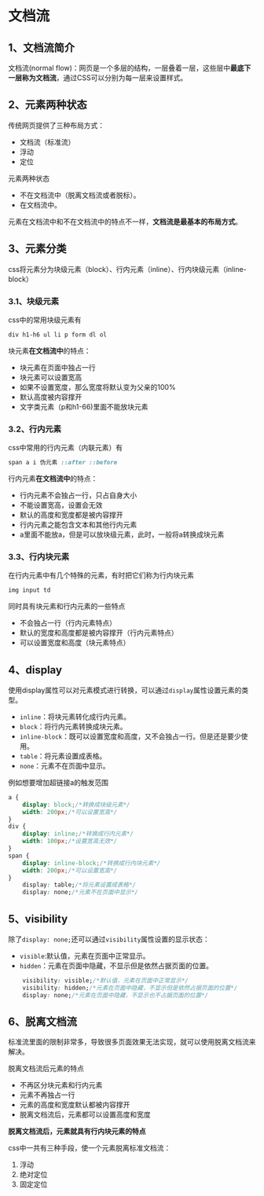 # 文档流

## 1、文档流简介

文档流(normal flow)：网页是一个多层的结构，一层叠着一层，这些层中**最底下一层称为文档流**，通过CSS可以分别为每一层来设置样式。

## 2、元素两种状态

传统网页提供了三种布局方式：

- 文档流（标准流）
- 浮动
- 定位

元素两种状态

- 不在文档流中（脱离文档流或者脱标）。
- 在文档流中。

元素在文档流中和不在文档流中的特点不一样，**文档流是最基本的布局方式**。

## 3、元素分类

css将元素分为块级元素（block）、行内元素（inline）、行内块级元素（inline-block）

### 3.1、块级元素

css中的常用块级元素有

```css
div h1-h6 ul li p form dl ol
```

块元素**在文档流中**的特点：

- 块元素在页面中独占一行
- 块元素可以设置宽高
- 如果不设置宽度，那么宽度将默认变为父亲的100%
- 默认高度被内容撑开
- 文字类元素（p和h1-66)里面不能放块元素

### 3.2、行内元素

css中常用的行内元素（内联元素）有

```css
span a i 伪元素 ::after ::before
```

行内元素**在文档流中**的特点：

- 行内元素不会独占一行，只占自身大小
- 不能设置宽高，设置会无效
- 默认的高度和宽度都是被内容撑开
- 行内元素之能包含文本和其他行内元素
- a里面不能放a，但是可以放块级元素，此时，一般将a转换成块元素

### 3.3、行内块元素

在行内元素中有几个特殊的元素，有时把它们称为行内块元素

```css
img input td
```

同时具有块元素和行内元素的一些特点

- 不会独占一行（行内元素特点）
- 默认的宽度和高度都是被内容撑开（行内元素特点）
- 可以设置宽度和高度（块元素特点）

## 4、display

使用display属性可以对元素模式进行转换，可以通过`display`属性设置元素的类型。

- `inline`：将块元素转化成行内元素。
- `block`：将行内元素转换成块元素。
- `inline-block`：既可以设置宽度和高度，又不会独占一行。但是还是要少使用。
- `table`：将元素设置成表格。
- `none`：元素不在页面中显示。

例如想要增加超链接a的触发范围

```css
a {
    display: block;/*转换成块级元素*/
    width: 200px;/*可以设置宽高*/
}	
div {
	display: inline;/*转换成行内元素*/
    width: 100px;/*设置宽高无效*/
}
span {
    display: inline-block;/*转换成行内块元素*/ 
    width: 200px;/*可以设置宽高*/
}
	display: table;/*将元素设置成表格*/
	display: none;/*元素不在页面中显示*/
```

## 5、visibility

除了`display: none;`还可以通过`visibility`属性设置的显示状态：

- `visible`:默认值，元素在页面中正常显示。
- `hidden`：元素在页面中隐藏，不显示但是依然占据页面的位置。

```css
	visibility: visible;/*默认值，元素在页面中正常显示*/
	visibility: hidden;/*元素在页面中隐藏，不显示但是依然占据页面的位置*/
	display: none;/*元素在页面中隐藏，不显示也不占据页面的位置*/
```

## 6、脱离文档流

标准流里面的限制非常多，导致很多页面效果无法实现，就可以使用脱离文档流来解决。

脱离文档流后元素的特点

- 不再区分块元素和行内元素
- 元素不再独占一行
- 元素的高度和宽度默认都被内容撑开
- 脱离文档流后，元素都可以设置高度和宽度

**脱离文档流后，元素就具有行内块元素的特点**

css中一共有三种手段，使一个元素脱离标准文档流：

1. 浮动
2. 绝对定位
3. 固定定位
